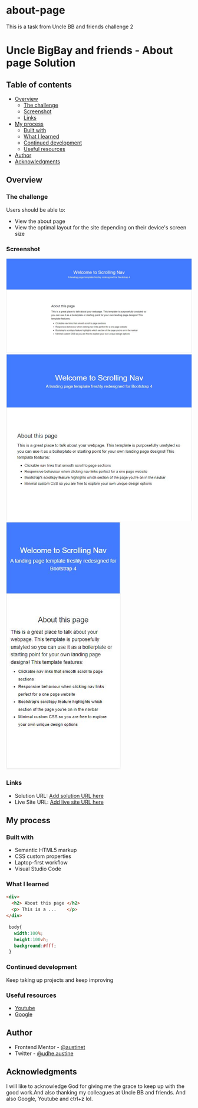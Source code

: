 # about-page
This is a task from Uncle BB and friends challenge 2

# Uncle BigBay and friends - About page Solution


## Table of contents

- [Overview](#overview)
  - [The challenge](#the-challenge)
  - [Screenshot](#screenshot)
  - [Links](#links)
- [My process](#my-process)
  - [Built with](#built-with)
  - [What I learned](#what-i-learned)
  - [Continued development](#continued-development)
  - [Useful resources](#useful-resources)
- [Author](#author)
- [Acknowledgments](#acknowledgments)


## Overview

### The challenge

Users should be able to:
- View the about page
- View the optimal layout for the site depending on their device's screen size

### Screenshot

![](screenshots/largescreen.JPG)
![](screenshots/mediumscreen.JPG)
![](screenshots/smallscreen.JPG)


### Links

- Solution URL: [Add solution URL here](https://your-solution-url.com)
- Live Site URL: [Add live site URL here](https://your-live-site-url.com)

## My process

### Built with

- Semantic HTML5 markup
- CSS custom properties
- Laptop-first workflow
- Visual Studio Code


### What I learned


```html
<div>
  <h2> About this page </h2>
  <p> This is a ...    </p>
</div>
```
```css
 body{
   width:100%;
   height:100vh;
   background:#fff;
 }

```

### Continued development

Keep taking up projects and keep improving

### Useful resources

- [ Youtube](https://www.Youtube.com) 
- [Google  ](https://www.Google.com) 

## Author

- Frontend Mentor - [@austinet](https://www.frontendmentor.io/profile/austinet)
- Twitter - [@udhe.austine](https://www.twitter.com/udhe.austine)


## Acknowledgments

I will like to acknowledge God for giving me the grace to keep up with the good work.And also thanking my colleagues at Uncle BB and friends. And also Google, Youtube and ctrl+z lol.
